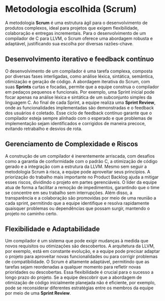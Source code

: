# Metodologia escolhida (Scrum)

A metodologia **Scrum** é uma estrutura ágil para o desenvolvimento de produtos complexos, ideal para projetos que exigem flexibilidade, colaboração e entregas incrementais. Para o desenvolvimento de um compilador de C para LLVM, o Scrum oferece uma abordagem robusta e adaptável, justificando sua escolha por diversas razões-chave.

## Desenvolvimento iterativo e feedback contínuo

O desenvolvimento de um compilador é uma tarefa complexa, composta por diversas fases interligadas, como análise léxica, sintática, semântica, otimização e geração de código. A abordagem iterativa do Scrum, com suas **Sprints** curtas e focadas, permite que a equipe construa o compilador em pedaços pequenos e funcionais. Por exemplo, uma Sprint inicial pode focar apenas na análise léxica e sintática de um subconjunto simples da linguagem C. Ao final de cada Sprint, a equipe realiza uma **Sprint Review**, onde as funcionalidades implementadas são demonstradas e o feedback dos usuários é coletado. Esse ciclo de feedback contínuo garante que o compilador esteja sempre alinhado com o esperado e que problemas de implementação sejam identificados e corrigidos de maneira precoce, evitando retrabalho e desvios de rota.

## Gerenciamento de Complexidade e Riscos

A construção de um compilador é inerentemente arriscada, com desafios como a garantia de conformidade com o padrão C, a otimização de código gerado e a integração com a estrutura da LLVM. Mesmo sem seguir a metodologia Scrum à risca, a equipe pode aproveitar seus princípios. A priorização do trabalho mais importante no Product Backlog ajuda a mitigar esses riscos, dividindo o projeto em partes gerenciáveis. O líder da equipe atua de forma a facilitar a remoção de impedimentos, garantindo que o time se concentre em seu trabalho sem interrupções. Além disso, a transparência e a colaboração são promovidas por meio de uma reunião a cada sprint, permitindo que a equipe identifique e resolva rapidamente quaisquer problemas ou dependências que possam surgir, mantendo o projeto no caminho certo.

## Flexibilidade e Adaptabilidade

Um compilador é um sistema que pode exigir mudanças à medida que novos requisitos ou otimizações são descobertos. A arquitetura da LLVM, por exemplo, está em constante evolução, e a equipe pode precisar adaptar o projeto para aproveitar novas funcionalidades ou para corrigir problemas de compatibilidade. O Scrum é altamente adaptável, permitindo que as tarefas sejam reordenadas a qualquer momento para refletir novas prioridades ou descobertas. Essa flexibilidade é crucial para o sucesso a longo prazo do projeto. Se a equipe descobrir que a abordagem de otimização de código inicialmente planejada não é eficiente, por exemplo, pode se reconsiderar diferentes estratégias entre os membros da equipe por meio de uma **Sprint Review**.